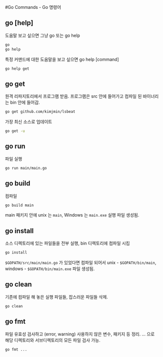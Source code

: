 #Go Commands - Go 명령어

## go [help]
도움말 보고 싶으면 그냥 go 또는 go help
```sh
go
go help
```

특정 커맨드에 대한 도움말을 보고 싶으면 go help [command]
```sh
go help get
```

## go get
원격 리파지토리에서 프로그램 받음. 프로그램은 src 안에 들어가고 컴파일 된 바이너리는 bin 안에 들어감.
```sh
go get github.com/kimjmin/lsbeat
```

가장 최신 소스로 업데이트
```sh
go get -u
```

## go run
파일 실행
```sh
go run main/main.go
```

## go build
컴파일
```sh
go build main
```
main 패키지 안에 unix 는 `main`, Windows 는 `main.exe` 실행 파일 생성됨.

## go install
소스 디렉토리에 있는 파일들을 전부 실행, bin 디렉토리에 컴파일 시킴
```sh
go install
```
`$GOPATH/src/main/main.go` 가 있었다면 컴파일 되어서
unix - `$GOPATH/bin/main`, windows - `$GOPATH/bin/main.exe` 파일 생성됨.

## go clean
기존에 컴파일 해 놓은 실행 파일들, 잡스러운 파일들 삭제.
```sh
go clean
```

## go fmt
파일 유효성 검사하고 (error, warning) 사용하지 않은 변수, 패키지 등 정리.
... 으로 해당 디렉토리와 서브디렉토리의 모든 파일 검사 가능.
```sh
go fmt ...
```

